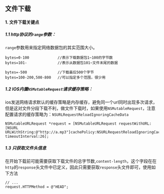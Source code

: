 ## 文件下载

#### 1. 文件下载关键点

##### 1.1 http协议的`range`参数：

`range`参数用来指定网络数据包的其实范围大小。

```http
bytes=0-100             //表示下载数据包1~100的字节数
bytes=101-              //表示从数据包101~文件末尾的数据

bytes=-500              //下载最后500个字节
bytes=100-200,500-800   //可以指定多个范围，很少用
```

##### 1.2 IOS内置`NSMutableRequest`请求缓存策略：

ios发送网络请求默认的缓存策略是内存缓存，避免同一个url同时出现多次请求，但是这对文件分段下载不利，做文件下载时，如果使用`NSMutableRequest`，注意配置请求的缓存策略为：`NSURLRequestReloadIgnoringCacheData`

```objc
NSMutableURLRequest *request = [NSMutableURLRequest requestWithURL:[NSURL URLWithString:@"http://a.mp3"]cachePolicy:NSURLRequestReloadIgnoringCacheData timeoutInterval:26];
```
##### 1.3 只获取文件头信息

在开始下载前可能需要获取下载文件的总字节数,`content-length`，这个字段在在`http`的`response`头文件中已定义，因此只需要获取`response`头文件即可，使用如下方法

```objc
// ...
request.HTTPMethod = @"HEAD";
```

